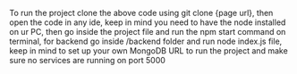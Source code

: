 To run the project clone the above code using git clone {page url}, then open the code in any ide, keep in mind you need to have the node installed on ur PC, then go inside the project file and run the npm start command on terminal, for backend go inside /backend folder and run node index.js file, keep in mind to set up your own MongoDB URL to run the project and make sure no services are running on port 5000
